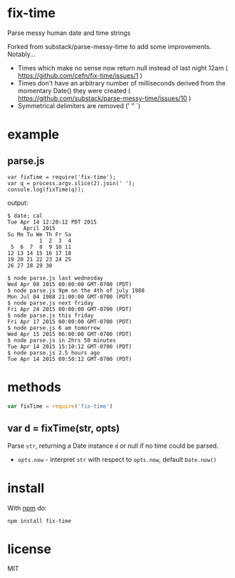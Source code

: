 # fix-time

Parse messy human date and time strings

Forked from substack/parse-messy-time to add some improvements. Notably...

* Times which make no sense now return null instead of last night 12am ( https://github.com/cefn/fix-time/issues/1 )
* Times don't have an arbitrary number of milliseconds derived from the momentary Date() they were created ( https://github.com/substack/parse-messy-time/issues/10 ) 
* Symmetrical delimiters are removed (' " `)

# example

## parse.js

```
var fixTime = require('fix-time');
var q = process.argv.slice(2).join(' ');
console.log(fixTime(q));
```

output:

```
$ date; cal
Tue Apr 14 12:20:12 PDT 2015
     April 2015       
Su Mo Tu We Th Fr Sa  
          1  2  3  4  
 5  6  7  8  9 10 11  
12 13 14 15 16 17 18  
19 20 21 22 23 24 25  
26 27 28 29 30        
                      
$ node parse.js last wednesday
Wed Apr 08 2015 00:00:00 GMT-0700 (PDT)
$ node parse.js 9pm on the 4th of july 1988
Mon Jul 04 1988 21:00:00 GMT-0700 (PDT)
$ node parse.js next friday
Fri Apr 24 2015 00:00:00 GMT-0700 (PDT)
$ node parse.js this friday
Fri Apr 17 2015 00:00:00 GMT-0700 (PDT)
$ node parse.js 6 am tomorrow
Wed Apr 15 2015 06:00:00 GMT-0700 (PDT)
$ node parse.js in 2hrs 50 minutes
Tue Apr 14 2015 15:10:12 GMT-0700 (PDT)
$ node parse.js 2.5 hours ago
Tue Apr 14 2015 09:50:12 GMT-0700 (PDT)
```

# methods

``` js
var fixTime = require('fix-time')
```

## var d = fixTime(str, opts)

Parse `str`, returning a Date instance `d` or null if no time could be parsed.

* `opts.now` - interpret `str` with respect to `opts.now`, default `Date.now()`

# install

With [npm](https://npmjs.org) do:


```
npm install fix-time
```

# license

MIT
